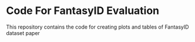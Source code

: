# Code For FantasyID Evaluation
This repository contains the code for creating plots and tables of FantasyID dataset paper

